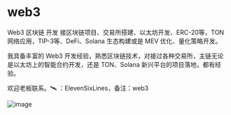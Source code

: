 # web3
Web3 区块链 开发
接区块链项目、交易所搭建、以太坊开发、ERC-20等，TON 网络应用，TIP-3等、DeFi、Solana 生态构建或是 MEV 优化、量化策略开发。

我具备丰富的 Web3 开发经验，熟悉区块链技术，对接过各种交易所，主链无论是以太坊上的智能合约开发，还是 TON、Solana 新兴平台的项目落地，都有经验。

欢迎老板联系。🛰 ：ElevenSixLines，备注：web3

![image](https://github.com/user-attachments/assets/419fd6c7-fc20-41a6-a6d9-1b21dba75c22)
